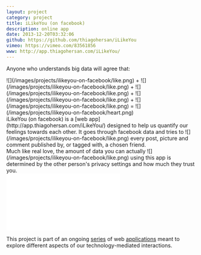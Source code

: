 ```yaml
---
layout: project
category: project
title: iLikeYou (on facebook)
description: online app
date: 2013-12-20T03:32:06
github: https://github.com/thiagohersan/iLikeYou
vimeo: https://vimeo.com/83561856
www: http://app.thiagohersan.com/iLikeYou/
---
```

Anyone who understands big data will agree that: 

<div class="inline-image-container" markdown="1">
  ![](/images/projects/ilikeyou-on-facebook/like.png) + ![](/images/projects/ilikeyou-on-facebook/like.png) + ![](/images/projects/ilikeyou-on-facebook/like.png) + ![](/images/projects/ilikeyou-on-facebook/like.png) + ![](/images/projects/ilikeyou-on-facebook/like.png) = ![](/images/projects/ilikeyou-on-facebook/heart.png)
</div>

<div class="inline-image-container" markdown="1">
  iLikeYou (on facebook) is a [web app](http://app.thiagohersan.com/iLikeYou/) designed to help us quantify our feelings towards each other. It  goes through facebook data and tries to ![](/images/projects/ilikeyou-on-facebook/like.png) every post, picture and comment published by, or tagged with, a chosen friend.
</div>

<div class="inline-image-container" markdown="1">
  Much like real love, the amount of data you can actually ![](/images/projects/ilikeyou-on-facebook/like.png) using this app is determined by the other person's privacy settings and how much they trust you.
</div>

<div class="video-wrapper video-wrapper-16x9">
    <iframe src="//player.vimeo.com/video/83561856?title=0&amp;byline=0&amp;portrait=0" frameborder="0" webkitallowfullscreen="" mozallowfullscreen="" allowfullscreen=""></iframe>
</div>

This project is part of an ongoing [series](/project/ilikeme-on-facebook/ ) of web [applications](/project/ulikeme-on-facebook/) meant to explore different aspects of our technology-mediated interactions.
